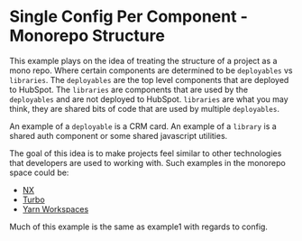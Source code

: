 # Single Config Per Component - Monorepo Structure

This example plays on the idea of treating the structure of a project as a mono repo. Where certain components
are determined to be `deployables` vs `libraries`. The `deployables` are the top level components that are
deployed to HubSpot. The `libraries` are components that are used by the `deployables` and are not deployed
to HubSpot. `libraries` are what you may think, they are shared bits of code that are used by multiple
`deployables`.

An example of a `deployable` is a CRM card. An example of a `library` is a shared auth component or some shared javascript utilities.

The goal of this idea is to make projects feel similar to other technologies that developers are used to working with.
Such examples in the monorepo space could be:
- [NX](https://nx.dev/)
- [Turbo](https://turbo.build/)
- [Yarn Workspaces](https://classic.yarnpkg.com/en/docs/workspaces/)



Much of this example is the same as example1 with regards to config.